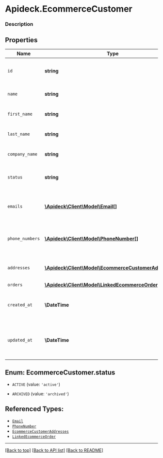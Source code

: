 # Apideck.EcommerceCustomer

### Description

## Properties
Name | Type | Description | Notes
------------ | ------------- | ------------- | -------------
`id` | **string** | A unique identifier for an object. | 
`name` | **string** | Full name of the customer | [optional] 
`first_name` | **string** | First name of the customer | [optional] 
`last_name` | **string** | Last name of the customer | [optional] 
`company_name` | **string** | Company name of the customer | [optional] 
`status` | **string** | The current status of the customer | [optional] 
`emails` | [**\Apideck\Client\Model\Email[]**](Email.md) | An array of email addresses for the customer. | [optional] 
`phone_numbers` | [**\Apideck\Client\Model\PhoneNumber[]**](PhoneNumber.md) | An array of phone numbers for the customer. | [optional] 
`addresses` | [**\Apideck\Client\Model\EcommerceCustomerAddresses[]**](EcommerceCustomerAddresses.md) | An array of addresses for the customer. | [optional] 
`orders` | [**\Apideck\Client\Model\LinkedEcommerceOrder[]**](LinkedEcommerceOrder.md) |  | [optional] 
`created_at` | **\DateTime** | The date and time when the object was created. | [optional] 
`updated_at` | **\DateTime** | The date and time when the object was last updated. | [optional] 





<a name="STATUS"></a>
## Enum: EcommerceCustomer.status


* `ACTIVE` (value: `'active'`)

* `ARCHIVED` (value: `'archived'`)




## Referenced Types:






* [`Email`](Email.md)
* [`PhoneNumber`](PhoneNumber.md)
* [`EcommerceCustomerAddresses`](EcommerceCustomerAddresses.md)
* [`LinkedEcommerceOrder`](LinkedEcommerceOrder.md)



---

[[Back to top]](#) [[Back to API list]](../../../../README.md#documentation-for-api-endpoints) [[Back to README]](../../../../README.md)


